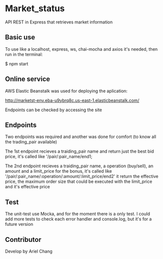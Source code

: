 # Market_status
API REST in Express that retrieves market information

## Basic use

To use like a localhost, express, ws, chai-mocha and axios it's needed, then run in the terminal:

$ npm start

## Online service

AWS Elastic Beanstalk was used for deploying the aplication:

http://marketst-env.eba-u9ybrq8c.us-east-1.elasticbeanstalk.com/

Endpoints can be checked by accessing the site

## Endpoints

Two endpoints was required and another was done for comfort (to know all the trading_pair available)

The 1st endpoint recieves a traiding_pair name and return just the best bid price,
it's called like '/pair/:pair_name/end1;

The 2nd endpoint recieves a traiding_pair name, a operation (buy/sell), an amount and a limit_price for the bonus,
it's called like '/pair/:pair_name/:operation/:amount/:limit_price/end2'
it return the effective price, the maximum order size that could be executed with the limit_price and it's effective price

## Test 

The unit-test use Mocka, and for the moment there is a only test.
I could add more tests to check each error handler and console.log, but it's for a future version

## Contributor

Develop by Ariel Chang
